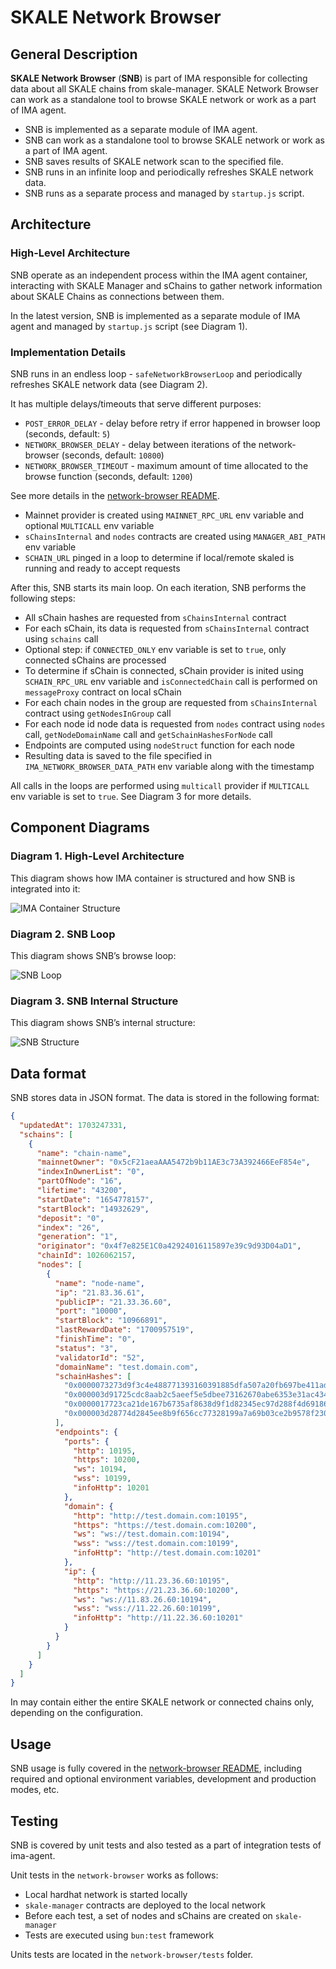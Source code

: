 # SKALE Network Browser

## General Description

**SKALE Network Browser** (**SNB**) is part of IMA responsible for collecting data about all SKALE chains from skale-manager.
SKALE Network Browser can work as a standalone tool to browse SKALE network or work as a part of IMA agent.

- SNB is implemented as a separate module of IMA agent.
- SNB can work as a standalone tool to browse SKALE network or work as a part of IMA agent.
- SNB saves results of SKALE network scan to the specified file.
- SNB runs in an infinite loop and periodically refreshes SKALE network data.
- SNB runs as a separate process and managed by `startup.js` script.

## Architecture

### High-Level Architecture

SNB operate as an independent process within the IMA agent container, interacting with SKALE Manager and sChains to gather network information about SKALE Chains as connections between them.

In the latest version, SNB is implemented as a separate module of IMA agent and managed by `startup.js` script (see Diagram 1).

### Implementation Details

SNB runs in an endless loop - `safeNetworkBrowserLoop` and periodically refreshes SKALE network data (see Diagram 2).

It has multiple delays/timeouts that serve different purposes:

-   `POST_ERROR_DELAY` - delay before retry if error happened in browser loop (seconds, default: `5`)
-   `NETWORK_BROWSER_DELAY` - delay between iterations of the network-browser (seconds, default: `10800`)
-   `NETWORK_BROWSER_TIMEOUT` - maximum amount of time allocated to the browse function (seconds, default: `1200`)

See more details in the [network-browser README](../network-browser/README.md).

- Mainnet provider is created using `MAINNET_RPC_URL` env variable and optional `MULTICALL` env variable
- `sChainsInternal` and `nodes` contracts are created using `MANAGER_ABI_PATH` env variable
- `SCHAIN_URL` pinged in a loop to determine if local/remote skaled is running and ready to accept requests

After this, SNB starts its main loop.
On each iteration, SNB performs the following steps:

- All sChain hashes are requested from `sChainsInternal` contract
- For each sChain, its data is requested from `sChainsInternal` contract using `schains` call
- Optional step: if `CONNECTED_ONLY` env variable is set to `true`, only connected sChains are processed
- To determine if sChain is connected, sChain provider is inited using `SCHAIN_RPC_URL` env variable and `isConnectedChain` call is performed on `messageProxy` contract on local sChain
- For each chain nodes in the group are requested from `sChainsInternal` contract using `getNodesInGroup` call
- For each node id node data is requested from `nodes` contract using `nodes` call, `getNodeDomainName` call and `getSchainHashesForNode` call
- Endpoints are computed using `nodeStruct` function for each node
- Resulting data is saved to the file specified in `IMA_NETWORK_BROWSER_DATA_PATH` env variable along with the timestamp

All calls in the loops are performed using `multicall` provider if `MULTICALL` env variable is set to `true`.
See Diagram 3 for more details.

## Component Diagrams

### Diagram 1. High-Level Architecture
This diagram shows how IMA container is structured and how SNB is integrated into it:

![IMA Container Structure](./ima-container-strucure.png)

### Diagram 2. SNB Loop
This diagram shows SNB’s browse loop:

![SNB Loop](./snb-loop.png)

### Diagram 3. SNB Internal Structure
This diagram shows SNB’s internal structure:

![SNB Structure](./snb-structure.png)

## Data format

SNB stores data in JSON format. The data is stored in the following format:

```json
{
  "updatedAt": 1703247331,
  "schains": [
    {
      "name": "chain-name",
      "mainnetOwner": "0x5cF21aeaAAA5472b9b11AE3c73A392466EeF854e",
      "indexInOwnerList": "0",
      "partOfNode": "16",
      "lifetime": "43200",
      "startDate": "1654778157",
      "startBlock": "14932629",
      "deposit": "0",
      "index": "26",
      "generation": "1",
      "originator": "0x4f7e825E1C0a42924016115897e39c9d93D04aD1",
      "chainId": 1026062157,
      "nodes": [
        {
          "name": "node-name",
          "ip": "21.83.36.61",
          "publicIP": "21.33.36.60",
          "port": "10000",
          "startBlock": "10966891",
          "lastRewardDate": "1700957519",
          "finishTime": "0",
          "status": "3",
          "validatorId": "52",
          "domainName": "test.domain.com",
          "schainHashes": [
            "0x0000073273d9f3c4e488771393160391885dfa507a20fb697be411ad3411d363",
            "0x000003d91725cdc8aab2c5aeef5e5dbee73162670abe6353e31ac4348e616d0e",
            "0x0000017723ca21de167b6735af8638d9f1d82345ec97d288f4d6918662f0a865",
            "0x000003d28774d2845ee8b9f656cc77328199a7a69b03ce2b9578f230be679c9f"
          ],
          "endpoints": {
            "ports": {
              "http": 10195,
              "https": 10200,
              "ws": 10194,
              "wss": 10199,
              "infoHttp": 10201
            },
            "domain": {
              "http": "http://test.domain.com:10195",
              "https": "https://test.domain.com:10200",
              "ws": "ws://test.domain.com:10194",
              "wss": "wss://test.domain.com:10199",
              "infoHttp": "http://test.domain.com:10201"
            },
            "ip": {
              "http": "http://11.23.36.60:10195",
              "https": "https://21.23.36.60:10200",
              "ws": "ws://11.83.26.60:10194",
              "wss": "wss://11.22.26.60:10199",
              "infoHttp": "http://11.22.36.60:10201"
            }
          }
        }
      ]
    }
  ]
}
```

In may contain either the entire SKALE network or connected chains only, depending on the configuration.

## Usage

SNB usage is fully covered in the [network-browser README](../network-browser/README.md), including required and optional environment variables, development and production modes, etc.

## Testing

SNB is covered by unit tests and also tested as a part of integration tests of ima-agent.

Unit tests in the `network-browser` works as follows:

- Local hardhat network is started locally
- `skale-manager` contracts are deployed to the local network
- Before each test, a set of nodes and sChains are created on `skale-manager`
- Tests are executed using `bun:test` framework

Units tests are located in the `network-browser/tests` folder.